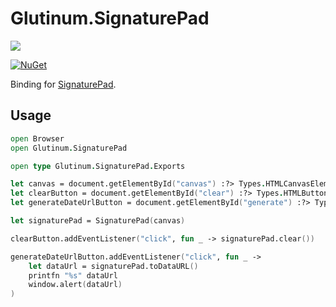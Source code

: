 # Glutinum.SignaturePad

[![](https://img.shields.io/badge/Project_made_using_Glutinum.Template-7679db?style=for-the-badge)](https://github.com/glutinum-org/Glutinum.Template)

<!-- To learn how to use the template please refer to MANUAL.md -->

<!-- You can put the documentation for your binding below -->

[![NuGet](https://img.shields.io/nuget/v/Glutinum.SignaturePad.svg)](https://www.nuget.org/packages/Glutinum.SignaturePad)

Binding for [SignaturePad](https://www.npmjs.com/package/signature_pad).

## Usage

```fs
open Browser
open Glutinum.SignaturePad

open type Glutinum.SignaturePad.Exports

let canvas = document.getElementById("canvas") :?> Types.HTMLCanvasElement
let clearButton = document.getElementById("clear") :?> Types.HTMLButtonElement
let generateDateUrlButton = document.getElementById("generate") :?> Types.HTMLButtonElement

let signaturePad = SignaturePad(canvas)

clearButton.addEventListener("click", fun _ -> signaturePad.clear())

generateDateUrlButton.addEventListener("click", fun _ ->
    let dataUrl = signaturePad.toDataURL()
    printfn "%s" dataUrl
    window.alert(dataUrl)
)
```
